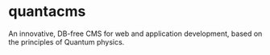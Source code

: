 # quantacms
An innovative, DB-free CMS for web and application development, based on the principles of Quantum physics.
